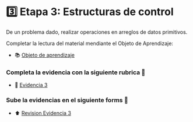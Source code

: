 # :three: Etapa 3: Estructuras de control 

De un problema dado, realizar operaciones en arreglos de datos primitivos.

Completar la lectura del material mendiante el Objeto de Aprendizaje:

- :books: [Objeto de aprendizaje](http://ded.uanl.mx/CDIS/JAVA/etapa3/story_html5.html)

### Completa la evidencia con la siguiente rubrica :school_satchel:

- :notebook: [Evidencia 3](https://mega.nz/file/fG5izJba#_CtyW0pAsDhGUMgJj8YhlSKCOjrYwKx5vzs0GWmX2Wk)

### Sube la evidencias en el siguiente forms :confetti_ball:

- :arrow_up: [Revision Evidencia 3](https://forms.office.com/Pages/ResponsePage.aspx?id=EZDKymp73kSGHwlaLKiDt-Bc110OKV1JhhMBmULhZ4tUMkVLQkFJSkRKNUY1SzZHQzNMVlI3QzhXUS4u)